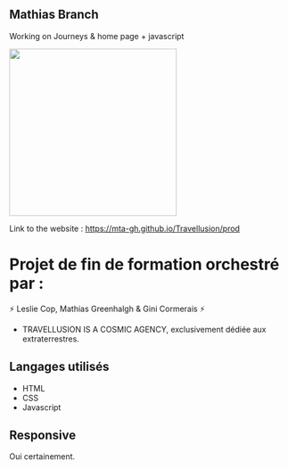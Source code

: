 ## Mathias Branch
Working on Journeys & home page + javascript


<img src="https://media.giphy.com/media/UbGeaG4oy5sqSHNhc6/giphy-downsized-large.gif" width="300" align="center" />

Link to the website :  https://mta-gh.github.io/Travellusion/prod

# Projet de fin de formation orchestré par :

⚡ Leslie Cop, Mathias Greenhalgh & Gini Cormerais ⚡

+ TRAVELLUSION IS A COSMIC AGENCY, exclusivement dédiée aux extraterrestres. 

## Langages utilisés

+ HTML
+ CSS
+ Javascript

## Responsive

Oui certainement.
